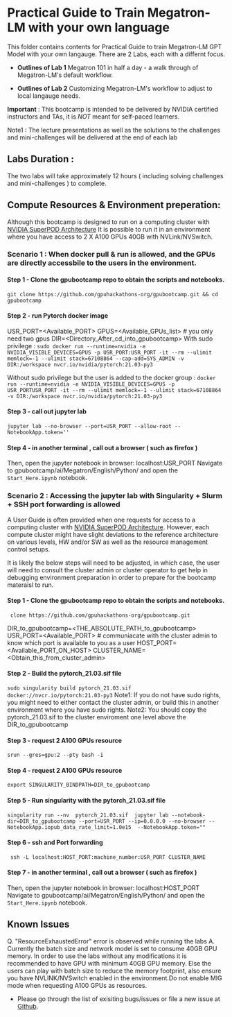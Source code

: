 # Practical Guide to Train Megatron-LM with your own language

This folder contains contents for Practical Guide to train Megatron-LM GPT Model with your own langauge.
There are 2 Labs, each with a differnt focus. 

- **Outlines of Lab 1**
    Megatron 101 in half a day - a walk through of Megatron-LM's default workflow.

- **Outlines of Lab 2**
    Customizing Megatron-LM's workflow to adjust to local langauge needs.

**Important** : This bootcamp is intended to be delivered by NVIDIA certified instructors and TAs, it is _NOT_ meant for self-paced learners.

Note1 : The lecture presentations as well as the solutions to the challenges and mini-challenges will be delivered at the end of each lab

## Labs Duration :
The two labs will take approximately 12 hours ( including solving challenges and mini-challenges ) to complete.

## Compute Resources & Environment preperation:

Although this bootcamp is designed to run on a computing cluster with [NVIDIA SuperPOD Architecture](https://resources.nvidia.com/en-us-auto-datacenter/nvpod-superpod-wp-09)
It is possible to run it in an environment where you have access to 2 X A100 GPUs 40GB with NVLink/NVSwitch.

### Scenario 1 : When docker pull & run is allowed, and the GPUs are directly accessbile to the users in the environment.

#### Step 1 - Clone the gpubootcamp repo to obtain the scripts and notebooks.
`git clone https://github.com/gpuhackathons-org/gpubootcamp.git &&
cd gpubootcamp `

#### Step 2 - run Pytorch docker image 
USR_PORT=<Available_PORT>
GPUS=<Available_GPUs_list> # you only need two gpus
DIR=<Directory_After_cd_into_gpubootcamp> 
With sudo privilege : 
`sudo docker run --runtime=nvidia -e NVIDIA_VISIBLE_DEVICES=GPUS -p USR_PORT:USR_PORT -it --rm --ulimit memlock=-1 --ulimit stack=67108864 --cap-add=SYS_ADMIN -v DIR:/workspace nvcr.io/nvidia/pytorch:21.03-py3 `

Without sudo privilege but the user is added to the docker group : 
`docker run --runtime=nvidia -e NVIDIA_VISIBLE_DEVICES=GPUS -p USR_PORTUSR_PORT -it --rm --ulimit memlock=-1 --ulimit stack=67108864 -v DIR:/workspace nvcr.io/nvidia/pytorch:21.03-py3`

#### Step 3 - call out jupyter lab 
` jupyter lab --no-browser --port=USR_PORT --allow-root --NotebookApp.token='' `

#### Step 4 - in another terminal , call out a browser ( such as firefox )
Then, open the jupyter notebook in browser: localhost:USR_PORT
Navigate to gpubootcamp/ai/Megatron/English/Python/ and open the `Start_Here.ipynb` notebook.

### Scenario 2 : Accessing the jupyter lab with Singularity + Slurm + SSH port forwarding is allowed
A User Guide is often provided when one requests for access to a computing cluster with [NVIDIA SuperPOD Architecture](https://resources.nvidia.com/en-us-auto-datacenter/nvpod-superpod-wp-09). However, each compute cluster might have slight deviations to the reference architecture on various levels, HW and/or SW as well as the resource management control setups. 

It is likely the below steps will need to be adjusted, in which case, the user will need to consult the cluster admin or cluster operator to get help in debugging environment preparation in order to prepare for the bootcamp materaisl to run.

#### Step 1 - Clone the gpubootcamp repo to obtain the scripts and notebooks.
` clone https://github.com/gpuhackathons-org/gpubootcamp.git`

DIR_to_gpubootcamp=<THE_ABSOLUTE_PATH_to_gpubootcamp>
USR_PORT=<Available_PORT> # communiacate with the cluster admin to know which port is available to you as a user
HOST_PORT=<Available_PORT_ON_HOST>
CLUSTER_NAME=<Obtain_this_from_cluster_admin>
#### Step 2 - Build the pytorch_21.03.sif file  
`sudo singularity build pytorch_21.03.sif docker://nvcr.io/pytorch:21.03-py3`
Note1: If you do not have sudo rights, you might need to either contact the cluster admin, or build this in another environment where you have sudo rights.
Note2: You should copy the pytorch_21.03.sif to the cluster enviroment one level above the DIR_to_gpubootcamp

#### Step 3 - request 2 A100 GPUs resource   
`srun --gres=gpu:2 --pty bash -i`

#### Step 4 - request 2 A100 GPUs resource   
`export SINGULARITY_BINDPATH=DIR_to_gpubootcamp`

#### Step 5 - Run singularity with the pytorch_21.03.sif file   
`singularity run --nv  pytorch_21.03.sif  jupyter lab --notebook-dir=DIR_to_gpubootcamp --port=USR_PORT --ip=0.0.0.0 --no-browser --NotebookApp.iopub_data_rate_limit=1.0e15  --NotebookApp.token="" 
`
#### Step 6 - ssh and Port forwarding  
` ssh -L localhost:HOST_PORT:machine_number:USR_PORT CLUSTER_NAME`

#### Step 7 - in another terminal , call out a browser ( such as firefox )
Then, open the jupyter notebook in browser: localhost:HOST_PORT
Navigate to gpubootcamp/ai/Megatron/English/Python/ and open the `Start_Here.ipynb` notebook.


## Known Issues

Q. "ResourceExhaustedError" error is observed while running the labs
A. Currently the batch size and network model is set to consume 40GB GPU memory. In order to use the labs without any modifications it is recommended to have GPU with minimum 40GB GPU memory. Else the users can play with batch size to reduce the memory footprint, also ensure you have NVLINK/NVSwitch enabled in the environment.Do not enable MIG mode when requesting A100 GPUs as resources.

- Please go through the list of exisiting bugs/issues or file a new issue at [Github](https://github.com/gpuhackathons-org/gpubootcamp/issues).